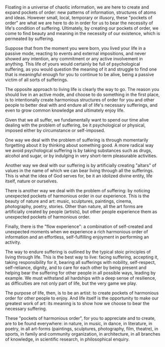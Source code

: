 Floating in a universe of chaotic information, we are here to create and expand pockets of order: new patterns of information, structures of atoms and ideas. However small, local, temporary or illusory, these "pockets of order" are what we are here to do in order for us to bear the necessity of life's condition of suffering.
Ultimately, by creating our pockets of order, we come to find beauty and meaning in the necessity of our existence, which is permeated by suffering.

Suppose that from the moment you were born, you lived your life in a passive mode, reacting to events and external impositions, and never showed any intention, any commitment or any active involvement in anything.
This life of yours would certainly be full of psychological suffering, as you would question the meaning of it and struggle to find one that is meaningful enough for you to continue to be alive, being a passive victim of all sorts of sufferings.

The opposite approach to living life is clearly the way to go.
The reason you should live in an active mode, and choose to do something in the first place, is to intentionally create harmonious structures of order for you and other people to better deal with and endure all of life's necessary sufferings, and even to grow common knowledge and ultimately enjoy life.

Given that we all suffer, we fundamentally want to spend our time alive dealing with the problem of suffering, be it psychological or physical, imposed either by circumstance or self-imposed.

One way we deal with the problem of suffering is through momentarily forgetting about it by thinking about something good.
A more radical way we avoid psychological suffering is by taking substances such as drugs, alcohol and sugar, or by indulging in very short-term pleasurable activities.

Another way we deal with our suffering is by artificially creating "altars" of values in the name of which we can bear living through all the sufferings.
This is what the idea of God serves for, be it an idolized divine entity, life itself, nature or ourselves.

There is another way we deal with the problem of suffering: by noticing unexpected pockets of harmonious order in our experience.
This is the beauty of nature and art: music, sculptures, paintings, cinema, photography, poetry, stories.
Other than nature, all the art forms are artificially created by people (artists), but other people experience them as unexpected pockets of harmonious order.

Finally, there is the "flow experience": a combination of self-created and unexpected moments when we experience a rich harmonious order of information and an effortless, self-fulfilling enjoyment in performing an activity.

The way to endure suffering is outlined by the typical stoic principles of living through life.
This is the best way to live: facing suffering, accepting it, taking responsibility for it, bearing all sufferings with nobility, self-respect, self-reliance, dignity, and to care for each other by being present and helping bear the suffering for other people in all possible ways, leading by example. We must withstand all hardships with a deep sense of resilience, as difficulties are not only part of life, but the very game we play.

The purpose of life, then, is to be an artist: to create pockets of harmonious order for other people to enjoy.
And life itself is the opportunity to make our greatest work of art: its meaning is to show how we choose to bear the necessary suffering.

These "pockets of harmonious order", for you to appreciate and to create, are to be found everywhere: in nature, in music, in dance, in literature, in poetry, in all art-forms (paintings, sculptures, photography, film, theatre), in sports, in family and community organization, in architecture, in all branches of knowledge, in scientific research, in philosophical enquiry.
